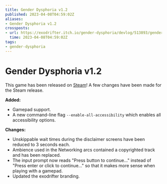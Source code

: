 ```yaml
---
title: Gender Dysphoria v1.2
published: 2023-04-08T04:59:02Z
aliases:
- Gender Dysphoria v1.2
crossposts:
- url: https://exodrifter.itch.io/gender-dysphoria/devlog/513893/gender-dysphoria-v12-released
  time: 2023-04-08T04:59:02Z
tags:
- gender-dysphoria
---
```


# Gender Dysphoria v1.2

This game has been released on [Steam](https://store.steampowered.com/app/2310400/Gender_Dysphoria/)! A few changes have been made for the Steam release.

**Added:**
* Gamepad support.
* A new command-line flag `--enable-all-accessibility` which enables all accessibility options.

**Changes:**
* Unskippable wait times during the disclaimer screens have been reduced to 3 seconds each.
* Ambience used in the Networking arcs contained a copyrighted track and has been replaced.
* The input prompt now reads "Press button to continue..." instead of "Press enter or click to continue..." so that it makes more sense when playing with a gamepad.
* Updated the exodrifter branding.